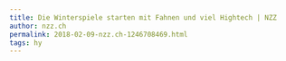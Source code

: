 ```yaml
---
title: Die Winterspiele starten mit Fahnen und viel Hightech | NZZ
author: nzz.ch
permalink: 2018-02-09-nzz.ch-1246708469.html
tags: hy
---
```



